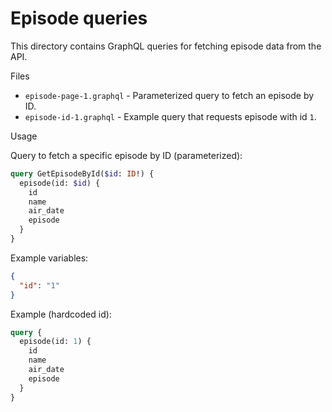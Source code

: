 # Episode queries

This directory contains GraphQL queries for fetching episode data from the API.

Files
- `episode-page-1.graphql` - Parameterized query to fetch an episode by ID.
- `episode-id-1.graphql` - Example query that requests episode with id `1`.

Usage

Query to fetch a specific episode by ID (parameterized):

```graphql
query GetEpisodeById($id: ID!) {
  episode(id: $id) {
    id
    name
    air_date
    episode
  }
}
```

Example variables:

```json
{
  "id": "1"
}
```

Example (hardcoded id):

```graphql
query {
  episode(id: 1) {
    id
    name
    air_date
    episode
  }
}
```
